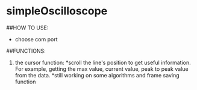 # simpleOscilloscope

##HOW TO USE:
* choose com port
  
##FUNCTIONS:  	
1. the cursor function:	
*scroll the line's position to get useful information.
For example, getting the max value, current value, peak to peak value from the data.
*still working on some algorithms and frame saving function

	
